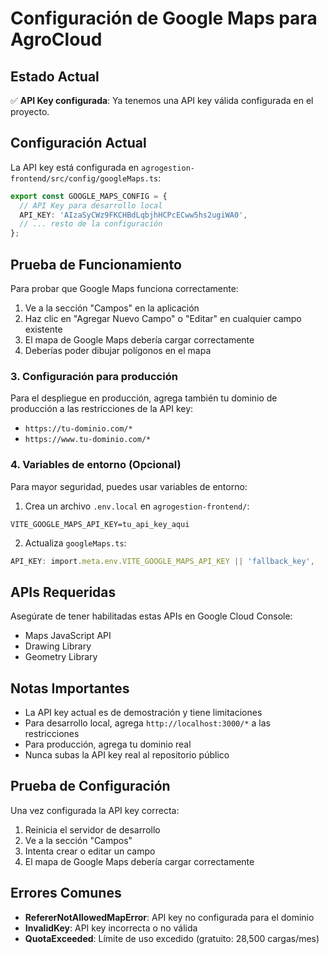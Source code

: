 # Configuración de Google Maps para AgroCloud

## Estado Actual

✅ **API Key configurada**: Ya tenemos una API key válida configurada en el proyecto.

## Configuración Actual

La API key está configurada en `agrogestion-frontend/src/config/googleMaps.ts`:

```typescript
export const GOOGLE_MAPS_CONFIG = {
  // API Key para desarrollo local
  API_KEY: 'AIzaSyCWz9FKCHBdLqbjhHCPcECww5hs2ugiWA0',
  // ... resto de la configuración
};
```

## Prueba de Funcionamiento

Para probar que Google Maps funciona correctamente:

1. Ve a la sección "Campos" en la aplicación
2. Haz clic en "Agregar Nuevo Campo" o "Editar" en cualquier campo existente
3. El mapa de Google Maps debería cargar correctamente
4. Deberías poder dibujar polígonos en el mapa

### 3. Configuración para producción

Para el despliegue en producción, agrega también tu dominio de producción a las restricciones de la API key:

- `https://tu-dominio.com/*`
- `https://www.tu-dominio.com/*`

### 4. Variables de entorno (Opcional)

Para mayor seguridad, puedes usar variables de entorno:

1. Crea un archivo `.env.local` en `agrogestion-frontend/`:
```
VITE_GOOGLE_MAPS_API_KEY=tu_api_key_aqui
```

2. Actualiza `googleMaps.ts`:
```typescript
API_KEY: import.meta.env.VITE_GOOGLE_MAPS_API_KEY || 'fallback_key',
```

## APIs Requeridas

Asegúrate de tener habilitadas estas APIs en Google Cloud Console:
- Maps JavaScript API
- Drawing Library
- Geometry Library

## Notas Importantes

- La API key actual es de demostración y tiene limitaciones
- Para desarrollo local, agrega `http://localhost:3000/*` a las restricciones
- Para producción, agrega tu dominio real
- Nunca subas la API key real al repositorio público

## Prueba de Configuración

Una vez configurada la API key correcta:

1. Reinicia el servidor de desarrollo
2. Ve a la sección "Campos"
3. Intenta crear o editar un campo
4. El mapa de Google Maps debería cargar correctamente

## Errores Comunes

- **RefererNotAllowedMapError**: API key no configurada para el dominio
- **InvalidKey**: API key incorrecta o no válida
- **QuotaExceeded**: Límite de uso excedido (gratuito: 28,500 cargas/mes)
